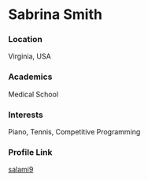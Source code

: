 # Sabrina Smith

### Location

Virginia, USA

### Academics

Medical School

### Interests

Piano, Tennis, Competitive Programming

### Profile Link

[salami9](https://github.com/salami9)